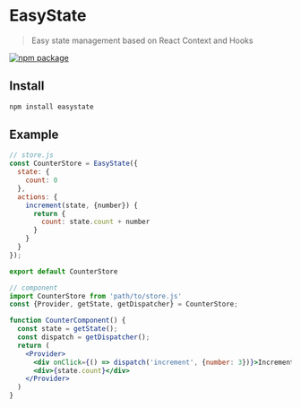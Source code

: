 # EasyState
> Easy state management based on React Context and Hooks

[![npm package][npm-badge]][npm]

## Install
```bash
npm install easystate
```

## Example
```javascript
// store.js
const CounterStore = EasyState({
  state: {
    count: 0
  },
  actions: {
    increment(state, {number}) {
      return {
        count: state.count + number
      }
    }
  }
});

export default CounterStore
```

```jsx
// component
import CounterStore from 'path/to/store.js'
const {Provider, getState, getDispatcher} = CounterStore;

function CounterComponent() {
  const state = getState();
  const dispatch = getDispatcher();
  return (
    <Provider>
      <div onClick={() => dispatch('increment', {number: 3})}>Increment</div>
      <div>{state.count}</div>
    </Provider>
  )
}

```

[npm-badge]: https://img.shields.io/npm/v/easystate.png?style=flat-square
[npm]: https://www.npmjs.org/package/easystate
